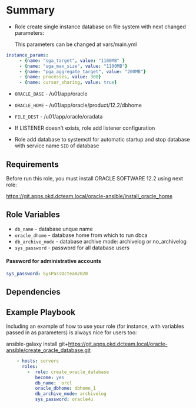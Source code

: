 Summary
=========

- Role create single instance database on file system with next changed parameters:

  This parameters can be changed at vars/main.yml
```yaml
instance_params:
     - {name: "sga_target", value: "1100MB" }
     - {name: "sga_max_size", value: "1100MB"} 
     - {name: "pga_aggregate_target", value: "200MB"}
     - {name: processes, value: 300}
     - {name: cursor_sharing, value: true}
```
  -  `ORACLE_BASE` - /u01/app/oracle
  - `ORACLE_HOME` - /u01/app/oracle/product/12.2/dbhome
  - `FILE_DEST` - /u01/app/oracle/oradata

- If LISTENER doesn't exists, role add listener configuration 
- Role add database to systemctl for automatic startup and stop database with service name `SID` of database

Requirements
------------

Before run this role, you must install ORACLE SOFTWARE 12.2 using next role:

https://git.apps.okd.dcteam.local/oracle-ansible/install_oracle_home

Role Variables
--------------
- `db_name` - database unque name
-  `oracle_dhome` - database home from which to run dbca
- `db_archive_mode` - database archive mode: archivelog or no_archivelog
- `sys_password` - password for all database users

 #### **Password for administrative accounts**
```yml
sys_password: SysPassDcteam2020
```
 


Dependencies
------------



Example Playbook
----------------

Including an example of how to use your role (for instance, with variables passed in as parameters) is always nice for users too:

ansible-galaxy install git+https://git.apps.okd.dcteam.local/oracle-ansible/create_oracle_database.git
```yml
    - hosts: servers
      roles:
        -  role: create_oracle_database
           become: yes 
           db_name:  orcl
           oracle_dbhome: dbhome_1
           db_archive_mode: archivelog
           sys_password: oracle4u
```
